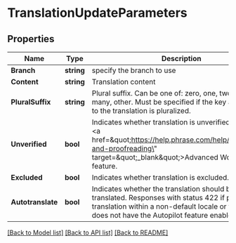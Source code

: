 # TranslationUpdateParameters

## Properties

Name | Type | Description | Notes
------------ | ------------- | ------------- | -------------
**Branch** | **string** | specify the branch to use | [optional] 
**Content** | **string** | Translation content | [optional] 
**PluralSuffix** | **string** | Plural suffix. Can be one of: zero, one, two, few, many, other. Must be specified if the key associated to the translation is pluralized. | [optional] 
**Unverified** | **bool** | Indicates whether translation is unverified. Part of the &lt;a href&#x3D;\&quot;https://help.phrase.com/help/verification-and-proofreading\&quot; target&#x3D;\&quot;_blank\&quot;&gt;Advanced Workflows&lt;/a&gt; feature. | [optional] 
**Excluded** | **bool** | Indicates whether translation is excluded. | [optional] 
**Autotranslate** | **bool** | Indicates whether the translation should be auto-translated. Responses with status 422 if provided for translation within a non-default locale or the project does not have the Autopilot feature enabled. | [optional] 

[[Back to Model list]](../README.md#documentation-for-models) [[Back to API list]](../README.md#documentation-for-api-endpoints) [[Back to README]](../README.md)


